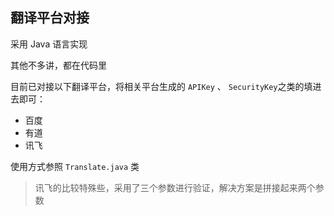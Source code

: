 ## 翻译平台对接

采用 Java 语言实现

其他不多讲，都在代码里

目前已对接以下翻译平台，将相关平台生成的 `APIKey` 、 `SecurityKey`之类的填进去即可：

- 百度
- 有道
- 讯飞

使用方式参照 `Translate.java` 类

> 讯飞的比较特殊些，采用了三个参数进行验证，解决方案是拼接起来两个参数